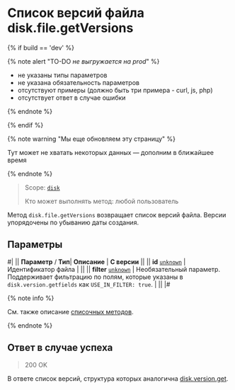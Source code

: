 # Список версий файла disk.file.getVersions

{% if build == 'dev' %}

{% note alert "TO-DO _не выгружается на prod_" %}

- не указаны типы параметров
- не указана обязательность параметров
- отсутствуют примеры (должно быть три примера - curl, js, php)
- отсутствует ответ в случае ошибки


{% endnote %}

{% endif %}

{% note warning "Мы еще обновляем эту страницу" %}

Тут может не хватать некоторых данных — дополним в ближайшее время

{% endnote %}

> Scope: [`disk`](../../scopes/permissions.md)
>
> Кто может выполнять метод: любой пользователь

Метод `disk.file.getVersions` возвращает список версий файла. Версии упорядочены по убыванию даты создания.

## Параметры

#|
||  **Параметр** / **Тип**| **Описание** | **С версии** ||
|| **id**
[`unknown`](../../data-types.md) | Идентификатор файла | ||
|| **filter**
[`unknown`](../../data-types.md) | Необязательный параметр. Поддерживает фильтрацию по полям, которые указаны в `disk.version.getfields` как `USE_IN_FILTER: true`. | ||
|#

{% note info %}

Cм. также описание [списочных методов](../../../settings/how-to-call-rest-api/list-methods-pecularities.md).

{% endnote %}

## Ответ в случае успеха

> 200 OK

В ответе список версий, структура которых аналогична [disk.version.get](../version/disk-version-get.md).